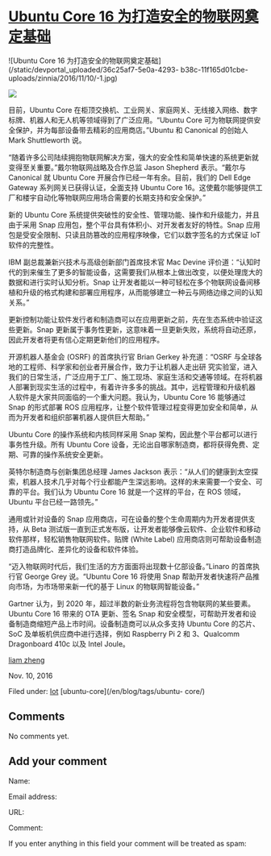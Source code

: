 





#  [Ubuntu Core 16 为打造安全的物联网奠定基础](/en/blog/2016/11/10/ubuntu-core-16/)

![Ubuntu Core 16 为打造安全的物联网奠定基础](/static/devportal_uploaded/36c25af7-5e0a-4293-
b38c-11f165d01cbe-uploads/zinnia/2016/11/10/-1.jpg)

![](http://i.imgur.com/MkHl6QV.jpg)

目前，Ubuntu Core 在柜顶交换机、工业网关、家庭网关、无线接入网络、数字标牌、机器人和无人机等领域得到了广泛应用。“Ubuntu Core
可为物联网提供安全保护，并为每部设备带去精彩的应用商店。”Ubuntu 和 Canonical 的创始人 Mark Shuttleworth 说。

“随着许多公司陆续拥抱物联网解决方案，强大的安全性和简单快速的系统更新就变得至关重要。”戴尔物联网战略及合作总监 Jason Shepherd
表示。“戴尔与 Canonical 就 Ubuntu Core 开展合作已经一年有余。目前，我们的 Dell Edge Gateway
系列网关已获得认证，全面支持 Ubuntu Core 16。这使戴尔能够提供工厂和楼宇自动化等物联网应用场合需要的长期支持和安全保护。”

新的 Ubuntu Core 系统提供突破性的安全性、管理功能、操作和升级能力，并且由于采用 Snap
应用包，整个平台具有体积小、对开发者友好的特性。Snap 应用包是受安全限制、只读且防篡改的应用程序映像，它们以数字签名的方式保证 IoT 软件的完整性。

IBM 副总裁兼新兴技术与高级创新部门首席技术官 Mac Devine
评价道：“认知时代的到来催生了更多的智能设备，这需要我们从根本上做出改变，以便处理庞大的数据和进行实时认知分析。Snap
让开发者能以一种可轻松在多个物联网设备间移植和升级的格式构建和部署应用程序，从而能够建立一种云与网络边缘之间的认知关系。”

更新控制功能让软件发行者和制造商可以在应用更新之前，先在生态系统中验证这些更新。Snap
更新属于事务性更新，这意味着一旦更新失败，系统将自动还原，因此开发者将更有信心定期更新他们的应用程序。

开源机器人基金会 (OSRF) 的首席执行官 Brian Gerkey 补充道：“OSRF 与全球各地的工程师、科学家和创业者开展合作，致力于让机器人走出研
究实验室，进入我们的日常生活，广泛应用于工厂、施工现场、家庭生活和交通等领域。在将机器人部署到现实生活的过程中，有着许许多多的挑战。其中，远程管理和升级机器
人软件是大家共同面临的一个重大问题。我认为，Ubuntu Core 16 能够通过 Snap 的形式部署 ROS
应用程序，让整个软件管理过程变得更加安全和简单，从而为开发者和组织部署机器人提供巨大帮助。”

Ubuntu Core 的操作系统和内核同样采用 Snap 架构，因此整个平台都可以进行事务性升级。所有 Ubuntu Core
设备，无论出自哪家制造商，都将获得免费、定期、可靠的操作系统安全更新。

英特尔制造商与创新集团总经理 James Jackson
表示：“从人们的健康到太空探索，机器人技术几乎对每个行业都能产生深远影响。这样的未来需要一个安全、可靠的平台。我们认为 Ubuntu Core 16
就是一个这样的平台，在 ROS 领域，Ubuntu 平台已经一路领先。”

通用或针对设备的 Snap 应用商店，可在设备的整个生命周期内为开发者提供支持，从 Beta
测试版一直到正式发布版，让开发者能够像云软件、企业软件和移动软件那样，轻松销售物联网软件。贴牌 (White Label)
应用商店则可帮助设备制造商打造品牌化、差异化的设备和软件体验。

“迈入物联网时代后，我们生活的方方面面将出现数十亿部设备。”Linaro 的首席执行官 George Grey 说。“Ubuntu Core 16 将使用
Snap 帮助开发者快速将产品推向市场，为市场带来新一代的基于 Linux 的物联网智能设备。”

Gartner 认为，到 2020 年，超过半数的新业务流程将包含物联网的某些要素。Ubuntu Core 16 带来的 OTA 更新、签名 Snap
和安全模型，可帮助开发者和设备制造商缩短产品上市时间。设备制造商可以从众多支持 Ubuntu Core 的芯片、SoC 及单板机供应商中进行选择，例如
Raspberry Pi 2 和 3、Qualcomm Dragonboard 410c 以及 Intel Joule。

[liam zheng](/en/blog/authors/tmacyunn1/)

Nov. 10, 2016

Filed under: [Iot](/en/blog/tags/Iot/) [ubuntu-core](/en/blog/tags/ubuntu-
core/)





## Comments

No comments yet.

## Add your comment

Name:

Email address:

URL:

Comment:

If you enter anything in this field your comment will be treated as spam:





